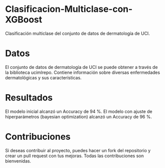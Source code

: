 # Clasificacion-Multiclase-con-XGBoost
Clasificación multiclase del conjunto de datos de dermatología de UCI.

# Datos
El conjunto de datos de dermatología de UCI se puede obtener a través de la biblioteca ucimlrepo. Contiene información sobre diversas enfermedades dermatológicas y sus características.

# Resultados
El modelo inicial alcanzó un Accuracy de 94 %.
El modelo con ajuste de hiperparámetros (bayesian optimization) alcanzó un Accuracy de 96 %.

# Contribuciones
Si deseas contribuir al proyecto, puedes hacer un fork del repositorio y crear un pull request con tus mejoras. Todas las contribuciones son bienvenidas.


